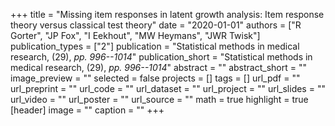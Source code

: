 +++
title = "Missing item responses in latent growth analysis: Item response theory versus classical test theory"
date = "2020-01-01"
authors = ["R Gorter", "JP Fox", "I Eekhout", "MW Heymans", "JWR Twisk"]
publication_types = ["2"]
publication = "Statistical methods in medical research, (29), _pp. 996--1014_"
publication_short = "Statistical methods in medical research, (29), _pp. 996--1014_"
abstract = ""
abstract_short = ""
image_preview = ""
selected = false
projects = []
tags = []
url_pdf = ""
url_preprint = ""
url_code = ""
url_dataset = ""
url_project = ""
url_slides = ""
url_video = ""
url_poster = ""
url_source = ""
math = true
highlight = true
[header]
image = ""
caption = ""
+++
